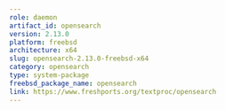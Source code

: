 ```yaml
---
role: daemon
artifact_id: opensearch
version: 2.13.0
platform: freebsd
architecture: x64
slug: opensearch-2.13.0-freebsd-x64
category: opensearch
type: system-package
freebsd_package_name: opensearch
link: https://www.freshports.org/textproc/opensearch
---
```

